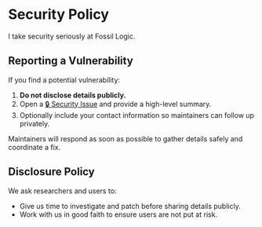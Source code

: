 # Security Policy

I take security seriously at Fossil Logic.

## Reporting a Vulnerability

If you find a potential vulnerability:

1. **Do not disclose details publicly.**
2. Open a [🔒 Security Issue](https://github.com/fossillogic/fossil-image/issues/new?template=security.md) and provide a high-level summary.
3. Optionally include your contact information so maintainers can follow up privately.

Maintainers will respond as soon as possible to gather details safely and coordinate a fix.

## Disclosure Policy

We ask researchers and users to:
- Give us time to investigate and patch before sharing details publicly.
- Work with us in good faith to ensure users are not put at risk.